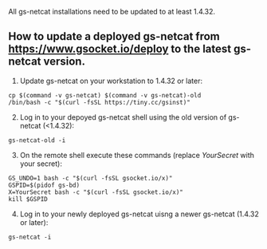

All gs-netcat installations need to be updated to at least 1.4.32.

How to update a deployed gs-netcat from https://www.gsocket.io/deploy to the latest gs-netcat version.
---

1. Update gs-netcat on your workstation to 1.4.32 or later:
```
cp $(command -v gs-netcat) $(command -v gs-netcat)-old
/bin/bash -c "$(curl -fsSL https://tiny.cc/gsinst)"
```

2. Log in to your depoyed gs-netcat shell using the old version of gs-netcat (<1.4.32):
```
gs-netcat-old -i
```

3. On the remote shell execute these commands (replace *YourSecret* with your secret):
```
GS_UNDO=1 bash -c "$(curl -fsSL gsocket.io/x)"
GSPID=$(pidof gs-bd)
X=YourSecret bash -c "$(curl -fsSL gsocket.io/x)"
kill $GSPID
```

4. Log in to your newly deployed gs-netcat uisng a newer gs-netcat (1.4.32 or later):
```
gs-netcat -i
```


